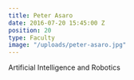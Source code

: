 ```yaml
---
title: Peter Asaro
date: 2016-07-20 15:45:00 Z
position: 20
type: Faculty
image: "/uploads/peter-asaro.jpg"
---
```


Artificial Intelligence and Robotics

